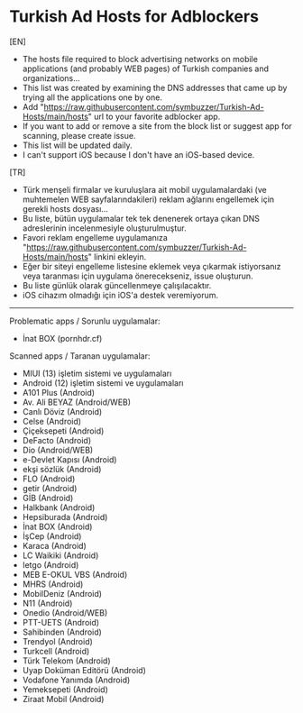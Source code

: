 # Turkish Ad Hosts for Adblockers  
  
[EN]  
- The hosts file required to block advertising networks on mobile applications (and probably WEB pages) of Turkish companies and organizations...  
- This list was created by examining the DNS addresses that came up by trying all the applications one by one.  
- Add "https://raw.githubusercontent.com/symbuzzer/Turkish-Ad-Hosts/main/hosts" url to your favorite adblocker app.   
- If you want to add or remove a site from the block list or suggest app for scanning, please create issue.  
- This list will be updated daily.  
- I can't support iOS because I don't have an iOS-based device.  
  
[TR]  
- Türk menşeli firmalar ve kuruluşlara ait mobil uygulamalardaki (ve muhtemelen WEB sayfalarındakileri) reklam ağlarını engellemek için gerekli hosts dosyası...  
- Bu liste, bütün uygulamalar tek tek denenerek ortaya çıkan DNS adreslerinin incelenmesiyle oluşturulmuştur.  
- Favori reklam engelleme uygulamanıza "https://raw.githubusercontent.com/symbuzzer/Turkish-Ad-Hosts/main/hosts" linkini ekleyin.  
- Eğer bir siteyi engelleme listesine eklemek veya çıkarmak istiyorsanız veya taranması için uygulama önerecekseniz, issue oluşturun.  
- Bu liste günlük olarak güncellenmeye çalışılacaktır.  
- iOS cihazım olmadığı için iOS'a destek veremiyorum.  
  
-------------------------------------------  
  
Problematic apps / Sorunlu uygulamalar:  
- İnat BOX (pornhdr.cf)  
  
Scanned apps / Taranan uygulamalar:  
- MIUI (13) işletim sistemi ve uygulamaları  
- Android (12) işletim sistemi ve uygulamaları  
- A101 Plus (Android)  
- Av. Ali BEYAZ (Android/WEB)  
- Canlı Döviz (Android)  
- Celse (Android)  
- Çiçeksepeti (Android)  
- DeFacto (Android)  
- Dio (Android/WEB)  
- e-Devlet Kapısı (Android)  
- ekşi sözlük (Android)  
- FLO (Android)  
- getir (Android)  
- GİB (Android)  
- Halkbank (Android)  
- Hepsiburada (Android)  
- İnat BOX (Android)  
- İşCep (Android)  
- Karaca (Android)  
- LC Waikiki (Android)  
- letgo (Android)  
- MEB E-OKUL VBS (Android)  
- MHRS (Android)  
- MobilDeniz (Android)  
- N11 (Android)  
- Onedio (Android/WEB)  
- PTT-UETS (Android)  
- Sahibinden (Android)  
- Trendyol (Android)  
- Turkcell (Android)  
- Türk Telekom (Android)  
- Uyap Doküman Editörü (Android)  
- Vodafone Yanımda (Android)  
- Yemeksepeti (Android)  
- Ziraat Mobil (Android)
